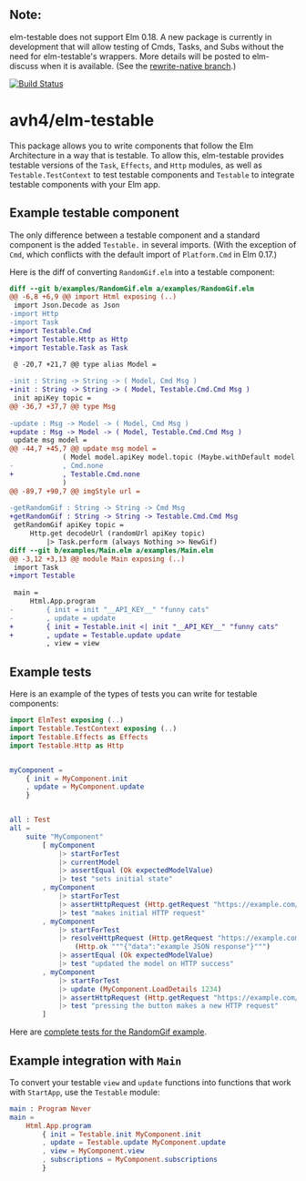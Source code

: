 ## Note:

elm-testable does not support Elm 0.18.  A new package is currently in development that will allow testing of Cmds, Tasks, and Subs without the need for elm-testable's wrappers.  More details will be posted to elm-discuss when it is available.  (See the [rewrite-native branch](https://github.com/avh4/elm-testable/tree/rewrite-native).)

[![Build Status](https://travis-ci.org/avh4/elm-testable.svg?branch=master)](https://travis-ci.org/avh4/elm-testable)

# avh4/elm-testable

This package allows you to write components that follow the Elm Architecture in a way that is testable.
To allow this, elm-testable provides testable versions of the `Task`, `Effects`, and `Http` modules,
as well as `Testable.TestContext` to test testable components and `Testable` to integrate testable components with your Elm app.


## Example testable component

The only difference between a testable component and a standard component is the added `Testable.` in several imports.  (With the exception of `Cmd`, which conflicts with the default import of `Platform.Cmd` in Elm 0.17.)

Here is the diff of converting `RandomGif.elm` into a testable component:

```diff
diff --git b/examples/RandomGif.elm a/examples/RandomGif.elm
@@ -6,8 +6,9 @@ import Html exposing (..)
 import Json.Decode as Json
-import Http
-import Task
+import Testable.Cmd
+import Testable.Http as Http
+import Testable.Task as Task
 
 @ -20,7 +21,7 @@ type alias Model =

-init : String -> String -> ( Model, Cmd Msg )
+init : String -> String -> ( Model, Testable.Cmd.Cmd Msg )
 init apiKey topic =
@@ -36,7 +37,7 @@ type Msg
 
-update : Msg -> Model -> ( Model, Cmd Msg )
+update : Msg -> Model -> ( Model, Testable.Cmd.Cmd Msg )
 update msg model =
@@ -44,7 +45,7 @@ update msg model =
             ( Model model.apiKey model.topic (Maybe.withDefault model.gifUrl maybeUrl)
-            , Cmd.none
+            , Testable.Cmd.none
             )
@@ -89,7 +90,7 @@ imgStyle url =
 
-getRandomGif : String -> String -> Cmd Msg
+getRandomGif : String -> String -> Testable.Cmd.Cmd Msg
 getRandomGif apiKey topic =
     Http.get decodeUrl (randomUrl apiKey topic)
         |> Task.perform (always Nothing >> NewGif)
diff --git b/examples/Main.elm a/examples/Main.elm
@@ -3,12 +3,13 @@ module Main exposing (..)
 import Task
+import Testable
 
 main =
     Html.App.program
-        { init = init "__API_KEY__" "funny cats"
-        , update = update
+        { init = Testable.init <| init "__API_KEY__" "funny cats"
+        , update = Testable.update update
         , view = view
```


## Example tests

Here is an example of the types of tests you can write for testable components:

```elm
import ElmTest exposing (..)
import Testable.TestContext exposing (..)
import Testable.Effects as Effects
import Testable.Http as Http


myComponent =
    { init = MyComponent.init
    , update = MyComponent.update
    }


all : Test
all =
    suite "MyComponent"
        [ myComponent
            |> startForTest
            |> currentModel
            |> assertEqual (Ok expectedModelValue)
            |> test "sets initial state"
        , myComponent
            |> startForTest
            |> assertHttpRequest (Http.getRequest "https://example.com/myResource")
            |> test "makes initial HTTP request"
        , myComponent
            |> startForTest
            |> resolveHttpRequest (Http.getRequest "https://example.com/myResource")
                (Http.ok """{"data":"example JSON response"}""")
            |> assertEqual (Ok expectedModelValue)
            |> test "updated the model on HTTP success"
        , myComponent
            |> startForTest
            |> update (MyComponent.LoadDetails 1234)
            |> assertHttpRequest (Http.getRequest "https://example.com/myResource/1234")
            |> test "pressing the button makes a new HTTP request"
        ]
```

Here are [complete tests for the RandomGif example](https://github.com/avh4/elm-testable/blob/master/examples/tests/RandomGifTests.elm).


## Example integration with `Main`

To convert your testable `view` and `update` functions into functions that work with `StartApp`, use the `Testable` module:

```elm
main : Program Never
main =
    Html.App.program
        { init = Testable.init MyComponent.init
        , update = Testable.update MyComponent.update
        , view = MyComponent.view
        , subscriptions = MyComponent.subscriptions
        }
```
